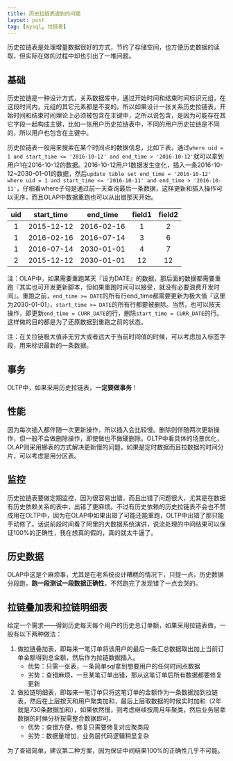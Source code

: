 ```yaml
---
title: 历史拉链表遇到的问题
layout: post
tag: [mysql, 拉链表]
---
```


历史拉链表是处理增量数据很好的方式，节约了存储空间，也方便历史数据的读取，但实际在做的过程中却也引出了一堆问题。

## 基础

历史拉链是一种设计方式，关系数据库中，通过开始时间和结束时间标识元组，在这段时间内，元组的其它元素都是不变的。所以如果设计一张关系历史拉链表，开始时间和结束时间理论上必须被包含在主键中，之所以说包含，是因为可能存在其它字段一起构成主键，比如一张用户历史拉链表中，不同的用户历史拉链是不同的，所以用户也包含在主键中。

历史拉链表一般用来搜索在某个时间点的数据信息，比如下表，通过`where uid = 1 and start_time <= '2016-10-12' and end_time > '2016-10-12'`就可以拿到用户1在2016-10-12的数据。2016-10-12用户1数据发生变化，插入一条2016-10-12~2030-01-01的数据，然后`update table set end_time = '2016-10-12' where uid = 1 and start_time <= '2016-10-11' and end_time > '2016-10-11'`，仔细看where子句是通过前一天查询最后一条数据，这样更新和插入操作可以无序，而且OLAP中数据重跑也可以从出错那天开始。

| uid | start_time | end_time | field1 | field2 |
| :-----: | :----: | :----: | :----: | :----: |
| 1 | 2015-12-12 | 2016-02-16 | 1 | 2 |
| 1 | 2016-02-16 | 2016-07-14 | 3 | 6 |
| 1 | 2016-07-14 | 2030-01-01 | 4 | 7 |
| 2 | 2015-12-12 | 2030-01-01 | 12 | 12 |

注：OLAP中，如果需要重跑某天『设为DATE』的数据，那后面的数据都需要重跑『其实也可开发更新脚本，但如果重跑时间可以接受，就没有必要浪费开发时间』。重跑之前，`end_time >= DATE`的所有行end_time都需要更新为极大值『这里为2030-01-01』，`start_time >= DATE`的所有行都要被删除。当然，也可以按天操作，即更新`end_time = CURR_DATE`的行，删除`start_time = CURR_DATE`的行。这样做的目的都是为了还原数据到重跑之前的状态。

注：在关拉链极大值非无穷大或者远大于当前时间值的时候，可以考虑加入标签字段，用来标识最新的一条数据。

## 事务

OLTP中，如果采用历史拉链表，**一定要做事务**！


## 性能

因为每次插入都伴随一次更新操作，所以插入会比较慢。删除则伴随两次更新操作，但一般不会做删除操作，即使做也不做硬删除。OLTP中看具体的场景优化，OLAP则采用挪表的方式解决更新慢的问题，如果是定时数据而且拉数据的时间分片，可以考虑是用分区表。


## 监控

历史拉链表要做定期监控，因为很容易出错，而且出错了问题很大，尤其是在数据有历史依赖关系的表中，出错了更麻烦。不过有历史依赖的历史拉链表不会也不赞成用在OLTP中，因为在OLAP中如果出错了可能还能重跑，OLTP中出错了那只能手动修了。话说前段时间看了阿里的大数据系统演讲，说流处理的中间结果可以保证100%的正确性，我在想真的假的，真的就太牛逼了。

## 历史数据

OLAP中这是个麻烦事，尤其是在老系统设计糟糕的情况下，只提一点，历史数据分段跑，**跑一段测试一段数据正确性**，不然跑完了发现错了一点会哭的。

## 拉链叠加表和拉链明细表

给定一个需求——得到历史每天每个用户的历史总订单额，如果采用拉链表做，一般有以下两种做法：

1. 做拉链叠加表，即每来一笔订单将该用户的最后一条汇总数据取出加上当前订单金额得到总金额，然后作为拉链数据插入。
	* 优势：只需一张表，一条简单sql拿到想要用户的任何时间点数据
	* 劣势：查错麻烦，一旦某笔订单出错，那从这笔订单后所有数据都要修复更新
2. 做拉链明细表，即每来一笔订单只将这笔订单的金额作为一条数据加到拉链表，然后在上层按天和用户聚类加和，最后上层取数据的时候实时加和（2年就是730条数据加和），如果依然慢，则考虑继续按周月年聚类，然后业务层拿数据的时候分析按需整合数据即可。
	* 优势：查错方便，修复只需要修复对应聚类段
	* 劣势：数据量增加，业务层代码逻辑稍显复杂

为了查错简单，建议第二种方案，因为保证中间结果100%的正确性几乎不可能。
